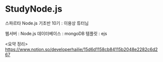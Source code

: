 # StudyNode.js
스파르타 Node.js 기초반 10기 : 이용상 튜터님 

웹서버 : Node.js
데이터베이스 : mongoDB
템플릿 : ejs

<요약 정리> 
https://www.notion.so/developerhailie/15d6d1158cb84115b2048e2282c6d267
